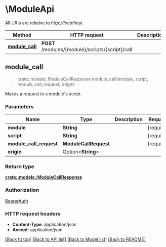 # \ModuleApi

All URIs are relative to *http://localhost*

Method | HTTP request | Description
------------- | ------------- | -------------
[**module_call**](ModuleApi.md#module_call) | **POST** /modules/{module}/scripts/{script}/call | 



## module_call

> crate::models::ModuleCallResponse module_call(module, script, module_call_request, origin)


Makes a request to a module's script. 

### Parameters


Name | Type | Description  | Required | Notes
------------- | ------------- | ------------- | ------------- | -------------
**module** | **String** |  | [required] |
**script** | **String** |  | [required] |
**module_call_request** | [**ModuleCallRequest**](ModuleCallRequest.md) |  | [required] |
**origin** | Option<**String**> |  |  |

### Return type

[**crate::models::ModuleCallResponse**](ModuleCallResponse.md)

### Authorization

[BearerAuth](../README.md#BearerAuth)

### HTTP request headers

- **Content-Type**: application/json
- **Accept**: application/json

[[Back to top]](#) [[Back to API list]](../README.md#documentation-for-api-endpoints) [[Back to Model list]](../README.md#documentation-for-models) [[Back to README]](../README.md)

